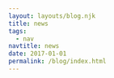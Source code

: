 ```yaml
---
layout: layouts/blog.njk
title: news
tags:
  - nav
navtitle: news
date: 2017-01-01
permalink: /blog/index.html
---
```

